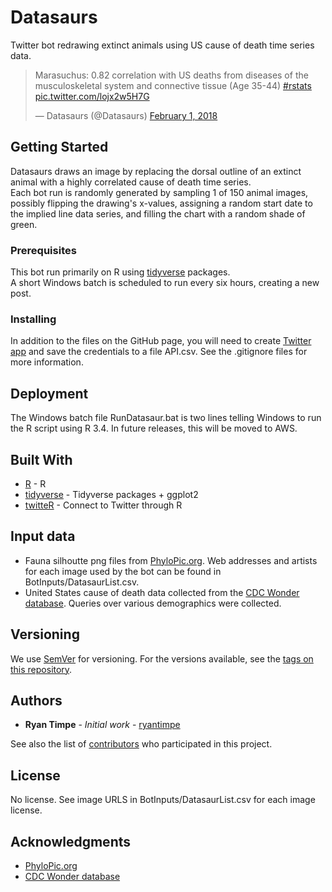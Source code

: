 # Datasaurs

Twitter bot redrawing extinct animals using US cause of death time series data.

<blockquote class="twitter-tweet" data-lang="en"><p lang="en" dir="ltr">Marasuchus: 0.82 correlation with US deaths from diseases of the musculoskeletal system and connective tissue (Age 35-44) <a href="https://twitter.com/hashtag/rstats?src=hash&amp;ref_src=twsrc%5Etfw">#rstats</a> <a href="https://t.co/lojx2w5H7G">pic.twitter.com/lojx2w5H7G</a></p>&mdash; Datasaurs (@Datasaurs) <a href="https://twitter.com/Datasaurs/status/958868310841536512?ref_src=twsrc%5Etfw">February 1, 2018</a></blockquote>
<script async src="https://platform.twitter.com/widgets.js" charset="utf-8"></script>


## Getting Started

Datasaurs draws an image by replacing the dorsal outline of an extinct animal with a highly correlated cause of death time series.  
Each bot run is randomly generated by sampling 1 of 150 animal images, possibly flipping the drawing's x-values, assigning a random start date to the implied line data series, and filling the chart with a random shade of green.

### Prerequisites

This bot run primarily on R using [tidyverse](https://github.com/tidyverse/tidyverse) packages.  
A short Windows batch is scheduled to run every six hours, creating a new post.

### Installing

In addition to the files on the GitHub page, you will need to create [Twitter app](https://apps.twitter.com/app/new) and save the credentials to a file API.csv. See the .gitignore files for more information.

## Deployment

The Windows batch file RunDatasaur.bat is two lines telling Windows to run the R script using R 3.4. In future releases, this will be moved to AWS.

## Built With

* [R](https://www.r-project.org/) - R
* [tidyverse](https://github.com/tidyverse/tidyverse) - Tidyverse packages + ggplot2
* [twitteR](https://github.com/geoffjentry/twitteR) - Connect to Twitter through R

## Input data

* Fauna silhoutte png files from [PhyloPic.org](http://phylopic.org/image/browse/). Web addresses and artists for each image used by the bot can be found in BotInputs/DatasaurList.csv.
* United States cause of death data collected from the [CDC Wonder database](https://wonder.cdc.gov/ucd-icd10.html). Queries over various demographics were collected.

## Versioning

We use [SemVer](http://semver.org/) for versioning. For the versions available, see the [tags on this repository](https://github.com/ryantimpe/datasaurs/tags). 

## Authors

* **Ryan Timpe** - *Initial work* - [ryantimpe](https://github.com/ryantimpe)

See also the list of [contributors](https://github.com/ryantimpe/datasaurs/contributors) who participated in this project.

## License

No license. See image URLS in BotInputs/DatasaurList.csv for each image license.

## Acknowledgments

* [PhyloPic.org](http://phylopic.org/image/browse/)
* [CDC Wonder database](https://wonder.cdc.gov/ucd-icd10.html)
